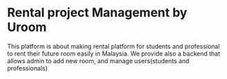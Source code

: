 <h1>Rental project Management by Uroom</h1>
<p>This platform is about making rental platform for students and professional to rent their future room easily in Malaysia. We provide also a backend that allows admin to add new room, and manage users(students and professionals)</p>
